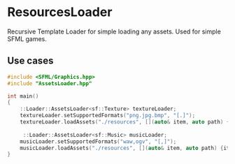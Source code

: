 # ResourcesLoader

Recursive Template Loader for simple loading any assets. Used for simple SFML games. 

## Use cases

```C++
#include <SFML/Graphics.hpp>
#include "AssetsLoader.hpp"

int main()
{
    ::Loader::AssetsLoader<sf::Texture> textureLoader;
    textureLoader.setSupportedFormats("png.jpg.bmp", "[.]");
    textureLoader.loadAssets("./resources", [](auto& item, auto path) {item.loadFromFile(path.string())});
    
     ::Loader::AssetsLoader<sf::Music> musicLoader;
    musicLoader.setSupportedFormats("waw,ogv", "[,]");
    musicLoader.loadAssets("./resources", [](auto& item, auto path) {item.loadAssets(path.string())});
}
```
